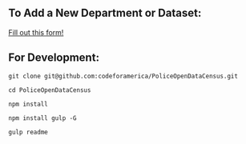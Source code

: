 To Add a New Department or Dataset:
-------------

[Fill out this form!](https://docs.google.com/forms/d/1Qe3UQOPI7w0QxdsVVhy6tTbX5TYMlqc48duP7YP9z6k/viewform) 

For Development:
-------------

`git clone git@github.com:codeforamerica/PoliceOpenDataCensus.git`

`cd PoliceOpenDataCensus`

`npm install`

`npm install gulp -G`

`gulp readme`
